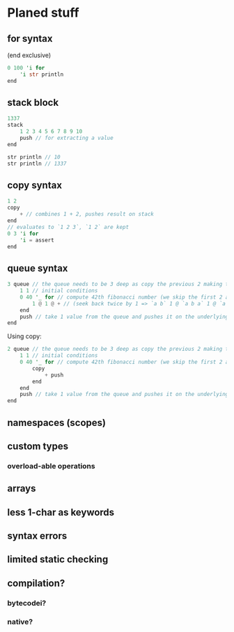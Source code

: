 # Planed stuff
## for syntax
(end exclusive)
```rust
0 100 'i for
    'i str println
end
```

## stack block
```c
1337
stack
    1 2 3 4 5 6 7 8 9 10
    push // for extracting a value
end

str println // 10
str println // 1337
```

## copy syntax
```rust
1 2
copy
    + // combines 1 + 2, pushes result on stack
end
// evaluates to `1 2 3`, `1 2` are kept
0 3 'i for
    'i = assert
end
```

## queue syntax
```rust
3 queue // the queue needs to be 3 deep as copy the previous 2 making the original 2 be gone 
    1 1 // initial conditions
    0 40 '_ for // compute 42th fibonacci number (we skip the first 2 as we already "computed" them beforehand)
        1 @ 1 @ + // (seek back twice by 1 => `a b` 1 @ `a b a` 1 @ `a b a b` + -> `a b c`)
    end
    push // take 1 value from the queue and pushes it on the underlying stack
end 
```
Using copy: 
```rust
2 queue // the queue needs to be 3 deep as copy the previous 2 making the original 2 be gone 
    1 1 // initial conditions
    0 40 '_ for // compute 42th fibonacci number (we skip the first 2 as we already "computed" them beforehand)
        copy
            + push
        end
    end
    push // take 1 value from the queue and pushes it on the underlying stack
end 
```

## namespaces (scopes)

## custom types
### overload-able operations

## arrays

## less 1-char as keywords

## syntax errors

## limited static checking

## compilation?
### bytecodei?
### native?
